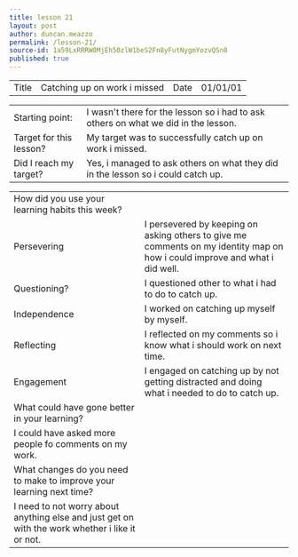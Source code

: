 ```yaml
---
title: lesson 21
layout: post
author: duncan.meazzo
permalink: /lesson-21/
source-id: 1a59LxRRRW0MjEh50zlW1beS2Fn8yFutNygmYozvQSn0
published: true
---
```

<table>
  <tr>
    <td>Title</td>
    <td>Catching up on work i missed</td>
    <td>Date</td>
    <td>01/01/01</td>
  </tr>
</table>


<table>
  <tr>
    <td>Starting point:</td>
    <td>I wasn't there for the lesson so i had to ask others on what we did in the lesson.</td>
  </tr>
  <tr>
    <td>Target for this lesson?</td>
    <td>My target was to successfully catch up on work i missed.</td>
  </tr>
  <tr>
    <td>Did I reach my target? </td>
    <td>Yes, i managed to ask others on what they did in the lesson so i could catch up.</td>
  </tr>
</table>


<table>
  <tr>
    <td>How did you use your learning habits this week?</td>
    <td></td>
  </tr>
  <tr>
    <td>Persevering</td>
    <td>I persevered by keeping on asking others to give me comments on my identity map on how i could improve and what i did well.</td>
  </tr>
  <tr>
    <td>Questioning?</td>
    <td>I questioned other to what i had to do to catch up.</td>
  </tr>
  <tr>
    <td>Independence</td>
    <td>I worked on catching up myself by myself.</td>
  </tr>
  <tr>
    <td>Reflecting</td>
    <td>I reflected on my comments so i know what i should work  on next time.</td>
  </tr>
  <tr>
    <td>Engagement</td>
    <td>I engaged on catching up by not getting distracted and doing what i needed to do to catch up.</td>
  </tr>
  <tr>
    <td>What could have gone better in your learning?</td>
    <td></td>
  </tr>
  <tr>
    <td>I could have asked more people fo comments on my work. </td>
    <td></td>
  </tr>
  <tr>
    <td>What changes do you need to make to improve your learning next time?</td>
    <td></td>
  </tr>
  <tr>
    <td>I need to not worry about anything else and just get on with the work whether i like it or not.</td>
    <td></td>
  </tr>
</table>


